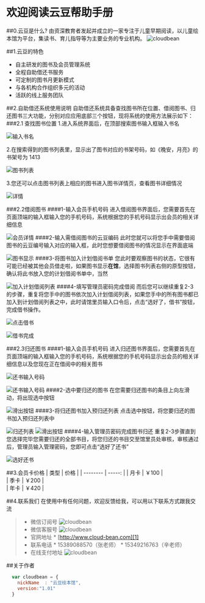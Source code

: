 # 欢迎阅读云豆帮助手册

##0.云豆是什么?
由资深教育者发起并成立的一家专注于儿童早期阅读，以儿童绘本馆为平台，集读书、育儿指导等为主要业务的专业机构。
![cloudbean](http://7xjhy3.com1.z0.glb.clouddn.com/cloudbean-logo.png-qrcode)

##1.云豆的特色
* 自主研发的图书及会员管理系统
* 全程自助借还书服务
* 可定制的图书月更新模式
* 与各机构合作组织多元的活动
* 活跃的线上服务团队

##2.自助借还系统使用说明
自助借还系统具备查找图书所在位置、借阅图书、归还图书三大功能，分别对应应用底部三个按钮，现将系统的使用方法展示如下：
###2.1 查找图书位置
1.进入系统界面后，在顶部搜索图书输入框输入书名

![输入书名](http://7xjhy3.com1.z0.glb.clouddn.com/s1.jpg)

2.在搜索得到的图书列表里，显示出了图书对应的书架号码，如《晚安，月亮》的书架号为 1413

![图书列表](http://7xjhy3.com1.z0.glb.clouddn.com/s2.jpg)

3.您还可以点击图书列表上相应的图书进入图书详情页，查看图书详细情况

![详情](http://7xjhy3.com1.z0.glb.clouddn.com/d1.jpg)


###2.2借阅图书
####1-输入会员手机号码
进入借阅图书界面后，您需要首先在页面顶端的输入框输入您的手机号码，系统根据您的手机号码显示出会员的相关详细信息

![会员详情](http://7xjhy3.com1.z0.glb.clouddn.com/b1.jpg)
####2-输入需借阅图书的云豆编码
此时您就可以将您手中需要借阅图书的云豆编号输入对应的输入框，此时您想要借阅图书的情况显示在界面底端

![图书显示](http://7xjhy3.com1.z0.glb.clouddn.com/b2.jpg)
####3-将图书加入计划借阅书单
您此时要观察图书的状态，它很有可能已经被其他会员借走啦，如果图书显示**在馆**，选择图书列表右侧的原型按钮，确认将此书放入您的计划借阅书单中，当然

![加入计划借阅列表](http://7xjhy3.com1.z0.glb.clouddn.com/b3.jpg)
####4-填写管理员密码完成借阅
而后您可以继续重复2-3的步骤，重复将您手中的图书依次加入计划借阅列表，如果您手中的所有图书都已加入到计划借阅列表之中，此时请馆里员输入口令后，点击“选好了，借书”按钮，完成借书操作。

![点击借书](http://7xjhy3.com1.z0.glb.clouddn.com/b4.jpg)

![借书完成](http://7xjhy3.com1.z0.glb.clouddn.com/b5.jpg)

###2.3归还图书
####1-输入会员手机号码
进入归还图书界面后，您需要首先在页面顶端的输入框输入您的手机号码，系统根据您的手机号码显示出会员的相关详细信息以及您现在正在借阅中的相关图书

![还书输入号码](http://7xjhy3.com1.z0.glb.clouddn.com/r1.jpg)

![还书输入号码](http://7xjhy3.com1.z0.glb.clouddn.com/r2.jpg)
####2-选中要归还的图书
在您需要归还图书的条目上向左滑动，将出现选中按钮

![滑出按钮](http://7xjhy3.com1.z0.glb.clouddn.com/r3.jpg)
####3-将归还图书加入预归还列表
点击选中按钮，将您要归还的图书加入预归还列表中

![归还列表](http://7xjhy3.com1.z0.glb.clouddn.com/r4.jpg)
![滑出按钮](http://7xjhy3.com1.z0.glb.clouddn.com/r3.jpg)
####4-输入管理员密码完成图书归还
重复2-3步骤直到您选择完毕您需要归还的全部书目，将您归还的书目交至馆里员处审核，审核通过后，管理员输入管理密码，您即可点击“选好了还书”

![选好还书](http://7xjhy3.com1.z0.glb.clouddn.com/r5.jpg)

##3.会员卡价格
| 类型        | 价格   | 
| --------   | -----:  | 
| 月卡     | ￥100 |  
| 季卡        |   ￥200   |  
| 年卡        |    ￥420   | 


##4.联系我们
在使用中有任何问题，欢迎反馈给我，可以用以下联系方式跟我交流
> * 微信订阅号
![cloudbean](http://7xjhy3.com1.z0.glb.clouddn.com/qrcode_dy.jpg-qrcode)
> * 微信客服号
![cloudbean](http://7xjhy3.com1.z0.glb.clouddn.com/kefu-qrcode.jpg-qrcode)
> * 官网地址
    * [http://www.cloud-bean.com][1]
> * 联系电话
    * 15389088570（张老师）
    * 15349216763（辛老师）
> * 在线支付地址
![cloudbean](http://7xjhy3.com1.z0.glb.clouddn.com/alipay-qrcode.jpg-qrcode)

##关于作者

```javascript
  var cloudbean = {
    nickName  : "云豆绘本馆",
    version:"1.01"
  }
```
